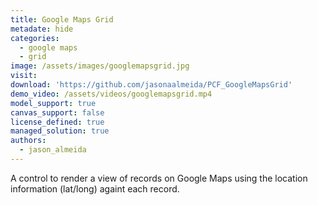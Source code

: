 ```yaml
---
title: Google Maps Grid
metadate: hide
categories:
  - google maps
  - grid
image: /assets/images/googlemapsgrid.jpg
visit:
download: 'https://github.com/jasonaalmeida/PCF_GoogleMapsGrid'
demo_video: /assets/videos/googlemapsgrid.mp4
model_support: true
canvas_support: false
license_defined: true
managed_solution: true
authors:
  - jason_almeida
---
```


A control to render a view of records on Google Maps using the location information (lat/long) againt each record.
